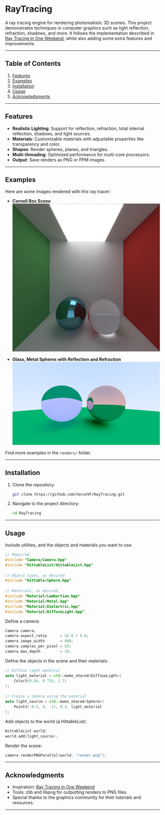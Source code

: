 # RayTracing

A ray tracing engine for rendering photorealistic 3D scenes.
This project demonstrates techniques in computer graphics such as light reflection, refraction, shadows, and more.
It follows the implementation described in [Ray Tracing in One Weekend](https://raytracing.github.io/books/RayTracingInOneWeekend.html), while also adding some extra features and improvements.

---

## **Table of Contents**

1. [Features](#features)
2. [Examples](#examples)
3. [Installation](#installation)
4. [Usage](#usage)
5. [Acknowledgments](#acknowledgments)

---

## **Features**

- **Realistic Lighting**: Support for reflection, refraction, total internal reflection, shadows, and light sources.
- **Materials**: Customizable materials with adjustable properties like transparency and color.
- **Shapes**: Render spheres, planes, and triangles.
- **Multi-threading**: Optimized performance for multi-core processors.
- **Output**: Save renders as PNG or PPM images.

---

## **Examples**

Here are some images rendered with this ray tracer:

- **Cornell Box Scene**  
  ![Cornell Box](RayTracing/renders/cornell-box-spheres.png)

- **Glass, Metal Spheres with Reflection and Refraction**  
  ![Glass, Metal Spheres](RayTracing/renders/glass-sphere.png)

Find more examples in the `renders/` folder.

---

## **Installation**

1. Clone the repository:
   ```bash
   git clone https://github.com/VarunVF/RayTracing.git
   ```
2. Navigate to the project directory:
   ```bash
   cd RayTracing
   ```

---

## **Usage**

Include utilities, and the objects and materials you want to use:
```cpp
// Required
#include "Camera/Camera.hpp"
#include "HittableList/HittableList.hpp"

// Object types, as desired
#include "Hittable/Sphere.hpp"

// Materials, as desired
#include "Material/Lambertian.hpp"
#include "Material/Metal.hpp"
#include "Material/Dielectric.hpp"
#include "Material/DiffuseLight.hpp"
```

Define a camera:
```cpp
Camera camera;
camera.aspect_ratio      = 16.0 / 9.0;
camera.image_width       = 400;
camera.samples_per_pixel = 50;
camera.max_depth         = 50;
```

Define the objects in the scene and their materials:
```cpp
// Diffuse light material
auto light_material = std::make_shared<DiffuseLight>(
	Color3(0.84, 0.735, 1.7)
);

// Create a sphere using the material
auto light_source = std::make_shared<Sphere>(
	Point3(-0.5, 0, -1), 0.4, light_material
);
```

Add objects to the world (a HittableList):
```cpp
HittableList world;
world.add(light_source);
```

Render the scene:
```cpp
camera.renderPNGParallel(world, "render.png");
```

---

## **Acknowledgments**

- Inspiration: [Ray Tracing in One Weekend](https://raytracing.github.io/books/RayTracingInOneWeekend.html)
- Tools: zlib and libpng for outputting renders to PNG files.
- Special thanks to the graphics community for their tutorials and resources.

---
